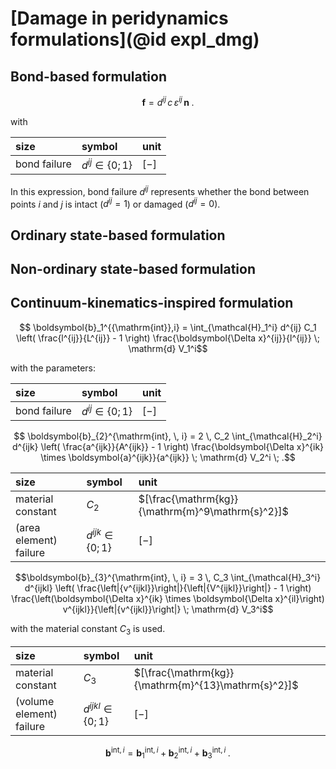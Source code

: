 # [Damage in peridynamics formulations](@id expl_dmg)

## Bond-based formulation

```math
 \boldsymbol{f} = d^{ij} \, c \, \varepsilon^{ij} \, \boldsymbol{n} \; .
```

with

| size | symbol |      unit |
|:--------|:-------------|:------------|
| bond failure |      $d^{ij} \in \{0;1\}$      | $[-]$ |

In this expression, bond failure $d^{ij}$ represents whether the bond between points $i$ and $j$ is intact ($d^{ij}=1$)
or damaged ($d^{ij}=0$).

## Ordinary state-based formulation

## Non-ordinary state-based formulation

## Continuum-kinematics-inspired formulation

```math
    \boldsymbol{b}_1^{{\mathrm{int}},i} = \int_{\mathcal{H}_1^i} d^{ij} C_1 \left( \frac{l^{ij}}{L^{ij}} - 1 \right) \frac{\boldsymbol{\Delta x}^{ij}}{l^{ij}} \; \mathrm{d} V_1^i
```
with the parameters:

| size | symbol |      unit |
|:--------|:-------------|:------------|
| bond failure |      $d^{ij} \in \{0;1\}$      | $[-]$ |

```math
    \boldsymbol{b}_{2}^{\mathrm{int}, \, i} = 
2 \, C_2 \int_{\mathcal{H}_2^i} d^{ijk} \left( \frac{a^{ijk}}{A^{ijk}} - 1 \right)
\frac{\boldsymbol{\Delta x}^{ik} \times \boldsymbol{a}^{ijk}}{a^{ijk}} \; \mathrm{d} V_2^i \; .
```

| size | symbol |      unit |
|:--------|:-------------|:------------|
| material constant | $C_2$ |      $[\frac{\mathrm{kg}}{\mathrm{m}^9\mathrm{s}^2}]$ |
| (area element) failure |      $d^{ijk} \in \{0;1\}$      | $[-]$ |

```math
\boldsymbol{b}_{3}^{\mathrm{int}, \, i} = 
3 \, C_3 \int_{\mathcal{H}_3^i} d^{ijkl} \left( \frac{\left|{v^{ijkl}}\right|}{\left|{V^{ijkl}}\right|} - 1 \right)
\frac{\left(\boldsymbol{\Delta x}^{ik} \times \boldsymbol{\Delta x}^{il}\right) v^{ijkl}}{\left|{v^{ijkl}}\right|} \; \mathrm{d} V_3^i
```

with the material constant $C_3$ is used.

| size | symbol |      unit |
|:--------|:-------------|:------------|
| material constant | $C_3$ |      $[\frac{\mathrm{kg}}{\mathrm{m}^{13}\mathrm{s}^2}]$ |
| (volume element) failure |      $d^{ijkl} \in \{0;1\}$      | $[-]$ |

```math
\boldsymbol{b}^{\mathrm{int},i} = \boldsymbol{b}_1^{\mathrm{int},i} + \boldsymbol{b}_2^{\mathrm{int},i} + \boldsymbol{b}_3^{\mathrm{int},i} \; .
``` 
